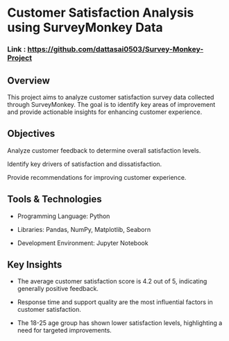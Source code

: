 # Customer Satisfaction Analysis using SurveyMonkey Data

### Link : https://github.com/dattasai0503/Survey-Monkey-Project
## Overview

This project aims to analyze customer satisfaction survey data collected through SurveyMonkey. The goal is to identify key areas of improvement and provide actionable insights for enhancing customer experience.


## Objectives

Analyze customer feedback to determine overall satisfaction levels.

Identify key drivers of satisfaction and dissatisfaction.

Provide recommendations for improving customer experience.

## Tools & Technologies

- Programming Language: Python

- Libraries: Pandas, NumPy, Matplotlib, Seaborn

- Development Environment: Jupyter Notebook

## Key Insights

- The average customer satisfaction score is 4.2 out of 5, indicating generally positive feedback.

- Response time and support quality are the most influential factors in customer satisfaction.

- The 18-25 age group has shown lower satisfaction levels, highlighting a need for targeted improvements.
